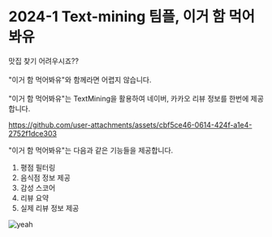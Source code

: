 # 2024-1 Text-mining 팀플, 이거 함 먹어봐유
맛집 찾기 어려우시죠??<br><br>
"이거 함 먹어봐유"와 함께라면 어렵지 않습니다. <br><br>
"이거 함 먹어봐유"는 TextMining을 활용하여 네이버, 카카오 리뷰 정보를 한번에 제공합니다.<br>


https://github.com/user-attachments/assets/cbf5ce46-0614-424f-a1e4-2752f1dce303



"이거 함 먹어봐유"는 다음과 같은 기능들을 제공합니다.
1. 평점 필터링
2. 음식점 정보 제공
3. 감성 스코어
4. 리뷰 요약
5. 실제 리뷰 정보 제공 <br>


![yeah](https://github.com/user-attachments/assets/60b216e6-0b94-4a3e-93ac-56ca7d5a0d08)








